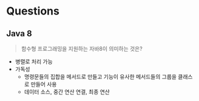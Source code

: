 # Questions

## Java 8

> 함수형 프로그래밍을 지원하는 자바8이 의미하는 것은?

- 병렬로 처리 가능
- 가독성
	- 명령문들의 집합을 메서드로 만들고 기능이 유사한 메서드들의 그룹을 클래스로 만들어 사용
	- 데이터 소스, 중간 연산 연결, 최종 연산
